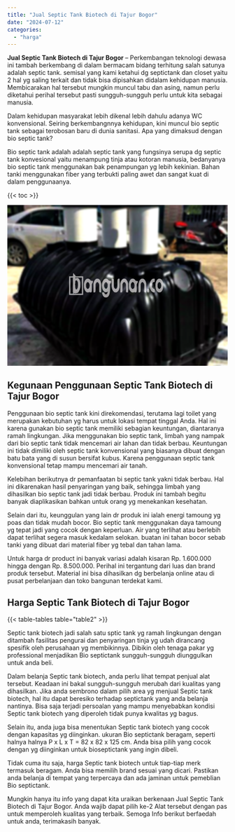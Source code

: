 ```yaml
---
title: "Jual Septic Tank Biotech di Tajur Bogor"
date: "2024-07-12"
categories: 
  - "harga"
---
```


**Jual Septic Tank Biotech di Tajur Bogor** – Perkembangan teknologi dewasa ini tambah berkembang di dalam bermacam bidang terhitung salah satunya adalah septic tank. semisal yang kami ketahui dg septictank dan closet yaitu 2 hal yg saling terkait dan tidak bisa dipisahkan didalam kehidupan manusia. Membicarakan hal tersebut mungkin muncul tabu dan asing, namun perlu diketahui perihal tersebut pasti sungguh-sungguh perlu untuk kita sebagai manusia.

Dalam kehidupan masyarakat lebih dikenal lebih dahulu adanya WC konvensional. Seiring berkembangnnya kehidupan, kini muncul bio septic tank sebagai terobosan baru di dunia sanitasi. Apa yang dimaksud dengan bio septic tank?

Bio septic tank adalah adalah septic tank yang fungsinya serupa dg septic tank konvesional yaitu menampung tinja atau kotoran manusia, bedanyanya bio septic tank menggunakan bak penampungan yg lebih kekinian. Bahan tanki menggunakan fiber yang terbukti paling awet dan sangat kuat di dalam penggunaanya.

{{< toc >}}

![Jual Septic Tank Biotech di Tajur Bogor](/images/jual-bio-septictank-24.png)

## Kegunaan Penggunaan Septic Tank Biotech di Tajur Bogor

Penggunaan bio septic tank kini direkomendasi, terutama lagi toilet yang merupakan kebutuhan yg harus untuk lokasi tempat tinggal Anda. Hal ini karena gunakan bio septic tank memiliki sebagian keuntungan, diantaranya ramah lingkungan. Jika menggunakan bio septic tank, limbah yang nampak dari bio septic tank tidak mencemari air lahan dan tidak berbau. Keuntungan ini tidak dimiliki oleh septic tank konvensional yang biasanya dibuat dengan batu bata yang di susun bersifat kubus. Karena penggunaan septic tank konvensional tetap mampu mencemari air tanah.

Kelebihan berikutnya dr pemanfaatan bi septic tank yakni tidak berbau. Hal ini dikarenakan hasil penyaringan yang baik, sehingga limbah yang dihasilkan bio septic tank jadi tidak berbau. Produk ini tambah begitu banyak diaplikasikan bahkan untuk orang yg menekankan kesehatan.

Selain dari itu, keunggulan yang lain dr produk ini ialah energi tamoung yg poas dan tidak mudah bocor. Bio septic tank menggunakan daya tamoung yg tepat jadi yang cocok dengan keperluan. Air yang terlihat atau berlebih dapat terlihat segera masuk kedalam selokan. buatan ini tahan bocor sebab tanki yang dibuat dari material fiber yg tebal dan tahan lama.

Untuk harga dr product ini banyak variasi adalah kisaran Rp. 1.600.000 hingga dengan Rp. 8.500.000. Perihal ini tergantung dari luas dan brand produk tersebut. Material ini bisa dihasilkan dg berbelanja online atau di pusat perbelanjaan dan toko bangunan terdekat kami.

## Harga Septic Tank Biotech di Tajur Bogor

{{< table-tables table="table2" >}}

Septic tank biotech jadi salah satu sptic tank yg ramah lingkungan dengan ditambah fasilitas pengurai dan penyaringan tinja yg udah dirancang spesifik oleh perusahaan yg membikinnya. Dibikin oleh tenaga pakar yg professional menjadikan Bio septictank sungguh-sungguh diunggulkan untuk anda beli.

Dalam belanja Septic tank biotech, anda perlu lihat tempat penjual alat tersebut. Keadaan ini bakal sungguh-sungguh merubah dari kualitas yang dihasilkan. Jika anda sembrono dalam pilih area yg menjual Septic tank biotech, hal itu dapat beresiko terhadap septictank yang anda belanja nantinya. Bisa saja terjadi persoalan yang mampu menyebabkan kondisi Septic tank biotech yang diperoleh tidak punya kwalitas yg bagus.

Selain itu, anda juga bisa menentukan Septic tank biotech yang cocok dengan kapasitas yg diinginkan. ukuran Bio septictank beragam, seperti halnya halnya P x L x T = 82 x 82 x 125 cm. Anda bisa pilih yang cocok dengan yg diinginkan untuk bioseptictank yang ingin dibeli.

Tidak cuma itu saja, harga Septic tank biotech untuk tiap-tiap merk termasuk beragam. Anda bisa memilih brand sesuai yang dicari. Pastikan anda belanja di tempat yang terpercaya dan ada jaminan untuk pemeblian Bio septictank.

Mungkin hanya itu info yang dapat kita uraikan berkenaan Jual Septic Tank Biotech di Tajur Bogor. Anda wajib dapat pilih ke-2 Alat tersebut dengan pas untuk memperoleh kualitas yang terbaik. Semoga Info berikut berfaedah untuk anda, terimakasih banyak.
